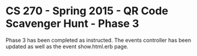 # CS 270 - Spring 2015 - QR Code Scavenger Hunt - Phase 3
Phase 3 has been completed as instructed. The events controller has been updated as well as the event show.html.erb page.
